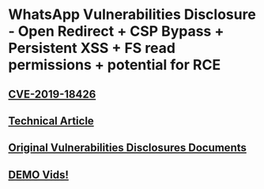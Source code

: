 # WhatsApp Vulnerabilities Disclosure - Open Redirect + CSP Bypass + Persistent XSS + FS read permissions + potential for RCE

## [CVE-2019-18426](https://nvd.nist.gov/vuln/detail/CVE-2019-18426)

## [Technical Article](./article/)

## [Original Vulnerabilities Disclosures Documents](./docs)

## [DEMO Vids!](./vids)
